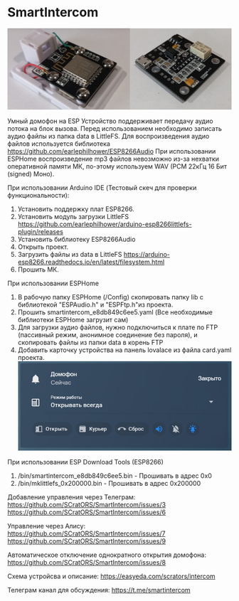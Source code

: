 # SmartIntercom

![](images/main.jpg)

Умный домофон на ESP
Устройство поддерживает передачу аудио потока на блок вызова. Перед использованием необходимо записать аудио файлы из папка data в LittleFS.
Для воспроизведения аудио файлов используется библиотека https://github.com/earlephilhower/ESP8266Audio
При использовании ESPHome воспроизведение mp3 файлов невозможно из-за нехватки оперативной памяти МК, по-этому используем WAV (PCM 22кГц 16 Бит (signed) Моно).

При использовании Arduino IDE (Тестовый скеч для проверки функциональности):
1. Установить поддержку плат ESP8266.
2. Установить модуль загрузки LittleFS https://github.com/earlephilhower/arduino-esp8266littlefs-plugin/releases
3. Установить библиотеку ESP8266Audio
4. Открыть проект.
5. Загрузить файлы из data в LittleFS https://arduino-esp8266.readthedocs.io/en/latest/filesystem.html
6. Прошить МК.

При использовании ESPHome
1. В рабочую папку ESPHome (/Config) скопировать папку lib с библиотекой "ESPAudio.h" и "ESPFtp.h"из проекта. 
2. Прошить smartintercom_e8db849c6ee5.yaml (Все необходимые библиотеки ESPHome загрузит сам)
3. Для загрузки аудио файлов, нужно подключиться к плате по FTP (пассивный режим, анонимное соединение без пароля), и скопировать файлы из папки data в корень FTP
4. Добавить карточку устройства на панель lovalace из файла card.yaml проекта. ![](images/card.png)

При использовании ESP Download Tools (ESP8266)
1. /bin/smartintercom_e8db849c6ee5.bin - Прошивать в адрес 0x0
2. /bin/mklittlefs_0x200000.bin - Прошивать в адрес 0x200000

Добавление управления через Телеграм:
https://github.com/SCratORS/SmartIntercom/issues/3
https://github.com/SCratORS/SmartIntercom/issues/6

Управление через Алису:
https://github.com/SCratORS/SmartIntercom/issues/7
https://github.com/SCratORS/SmartIntercom/issues/9

Автоматическое отключение однократного открытия домофона:
https://github.com/SCratORS/SmartIntercom/issues/8

Схема устройсва и описание:
https://easyeda.com/scrators/intercom

Телеграм канал для обсуждения:
https://t.me/smartintercom
